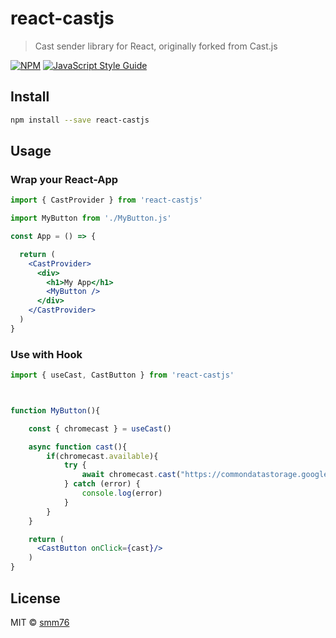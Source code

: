 # react-castjs

> Cast sender library for React, originally forked from Cast.js

[![NPM](https://img.shields.io/npm/v/react-castjs.svg)](https://www.npmjs.com/package/react-castjs) [![JavaScript Style Guide](https://img.shields.io/badge/code_style-standard-brightgreen.svg)](https://standardjs.com)

## Install

```bash
npm install --save react-castjs
```

## Usage

### Wrap your React-App

```jsx
import { CastProvider } from 'react-castjs'

import MyButton from './MyButton.js'

const App = () => {

  return (
    <CastProvider>
      <div>
        <h1>My App</h1>
        <MyButton />
      </div>
    </CastProvider>
  )
}
```

### Use with Hook

```jsx
import { useCast, CastButton } from 'react-castjs'



function MyButton(){

    const { chromecast } = useCast()

    async function cast(){
        if(chromecast.available){
            try {
                await chromecast.cast("https://commondatastorage.googleapis.com/gtv-videos-bucket/sample/Sintel.mp4", {})
            } catch (error) {
                console.log(error)
            }
        }
    }

    return (
      <CastButton onClick={cast}/>
    )
}
```

## License

MIT © [smm76](https://github.com/smm76)

